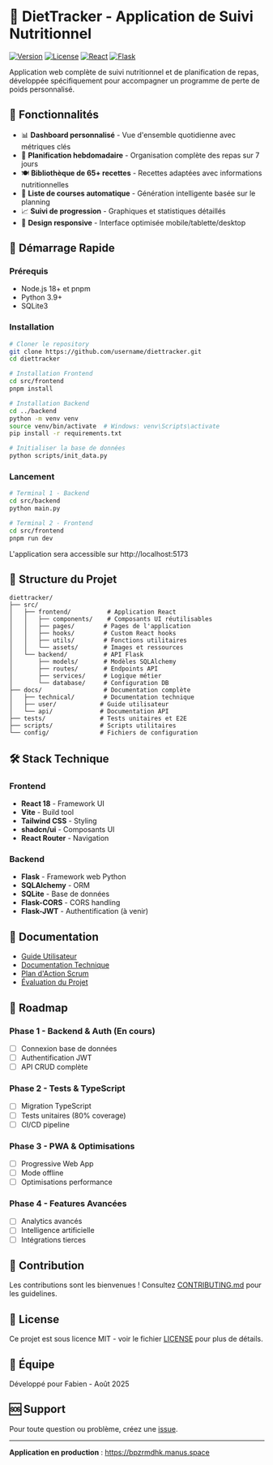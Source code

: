 # 🥗 DietTracker - Application de Suivi Nutritionnel

[![Version](https://img.shields.io/badge/version-1.0.0-blue.svg)](https://github.com/username/diettracker)
[![License](https://img.shields.io/badge/license-MIT-green.svg)](LICENSE)
[![React](https://img.shields.io/badge/React-18.2-61dafb.svg)](https://reactjs.org/)
[![Flask](https://img.shields.io/badge/Flask-2.3-black.svg)](https://flask.palletsprojects.com/)

Application web complète de suivi nutritionnel et de planification de repas, développée spécifiquement pour accompagner un programme de perte de poids personnalisé.

## 🌟 Fonctionnalités

- 📊 **Dashboard personnalisé** - Vue d'ensemble quotidienne avec métriques clés
- 📅 **Planification hebdomadaire** - Organisation complète des repas sur 7 jours
- 🍽️ **Bibliothèque de 65+ recettes** - Recettes adaptées avec informations nutritionnelles
- 🛒 **Liste de courses automatique** - Génération intelligente basée sur le planning
- 📈 **Suivi de progression** - Graphiques et statistiques détaillés
- 📱 **Design responsive** - Interface optimisée mobile/tablette/desktop

## 🚀 Démarrage Rapide

### Prérequis

- Node.js 18+ et pnpm
- Python 3.9+
- SQLite3

### Installation

```bash
# Cloner le repository
git clone https://github.com/username/diettracker.git
cd diettracker

# Installation Frontend
cd src/frontend
pnpm install

# Installation Backend
cd ../backend
python -m venv venv
source venv/bin/activate  # Windows: venv\Scripts\activate
pip install -r requirements.txt

# Initialiser la base de données
python scripts/init_data.py
```

### Lancement

```bash
# Terminal 1 - Backend
cd src/backend
python main.py

# Terminal 2 - Frontend
cd src/frontend
pnpm run dev
```

L'application sera accessible sur http://localhost:5173

## 📁 Structure du Projet

```
diettracker/
├── src/
│   ├── frontend/          # Application React
│   │   ├── components/    # Composants UI réutilisables
│   │   ├── pages/        # Pages de l'application
│   │   ├── hooks/        # Custom React hooks
│   │   ├── utils/        # Fonctions utilitaires
│   │   └── assets/       # Images et ressources
│   └── backend/          # API Flask
│       ├── models/       # Modèles SQLAlchemy
│       ├── routes/       # Endpoints API
│       ├── services/     # Logique métier
│       └── database/     # Configuration DB
├── docs/                 # Documentation complète
│   ├── technical/        # Documentation technique
│   ├── user/            # Guide utilisateur
│   └── api/             # Documentation API
├── tests/               # Tests unitaires et E2E
├── scripts/             # Scripts utilitaires
└── config/              # Fichiers de configuration
```

## 🛠️ Stack Technique

### Frontend
- **React 18** - Framework UI
- **Vite** - Build tool
- **Tailwind CSS** - Styling
- **shadcn/ui** - Composants UI
- **React Router** - Navigation

### Backend
- **Flask** - Framework web Python
- **SQLAlchemy** - ORM
- **SQLite** - Base de données
- **Flask-CORS** - CORS handling
- **Flask-JWT** - Authentification (à venir)

## 📖 Documentation

- [Guide Utilisateur](docs/user/DietTracker%20-%20Guide%20Utilisateur.md)
- [Documentation Technique](docs/technical/documentation_technique.md)
- [Plan d'Action Scrum](docs/technical/plan_action_scrum_diettracker.md)
- [Évaluation du Projet](docs/technical/evaluation_diettracker.md)

## 🔄 Roadmap

### Phase 1 - Backend & Auth (En cours)
- [ ] Connexion base de données
- [ ] Authentification JWT
- [ ] API CRUD complète

### Phase 2 - Tests & TypeScript
- [ ] Migration TypeScript
- [ ] Tests unitaires (80% coverage)
- [ ] CI/CD pipeline

### Phase 3 - PWA & Optimisations
- [ ] Progressive Web App
- [ ] Mode offline
- [ ] Optimisations performance

### Phase 4 - Features Avancées
- [ ] Analytics avancés
- [ ] Intelligence artificielle
- [ ] Intégrations tierces

## 🤝 Contribution

Les contributions sont les bienvenues ! Consultez [CONTRIBUTING.md](CONTRIBUTING.md) pour les guidelines.

## 📝 License

Ce projet est sous licence MIT - voir le fichier [LICENSE](LICENSE) pour plus de détails.

## 👥 Équipe

Développé pour Fabien - Août 2025

## 🆘 Support

Pour toute question ou problème, créez une [issue](https://github.com/username/diettracker/issues).

---

**Application en production** : https://bpzrmdhk.manus.space
